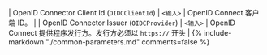 | OpenID Connector Client Id (`OIDCClientId`) | `<输入>` | OpenID Connect 客户端 ID。 |
| OpenID Connector Issuer (`OIDCProvider`) | `<输入>` | OpenID Connect 提供程序发行方。发行方必须以 `https://` 开头 |
{% 
  include-markdown "./common-parameters.md"
  comments=false
%}